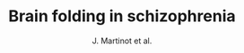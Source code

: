 ---
cat: gaia
subcat: architecture
bestof: false
author: J. Martinot et al.
title: Brain folding in schizophrenia
year: 2005
type: misc
---